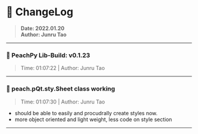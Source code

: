 # :hammer: ChangeLog
> __Date: 2022.01.20__<br>
> __Author: Junru Tao__<br>
---

### :electric_plug: PeachPy Lib-Build: v0.1.23
> Time: 01:07:22 | Author: Junru Tao
---


### :electric_plug: peach.pQt.sty.Sheet class working
> Time: 01:07:30 | Author: Junru Tao
- should be able to easily and procudrally create styles now.
- more object oriented and light weight, less code on style section

---


